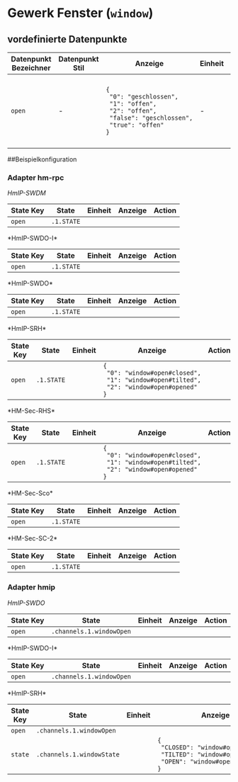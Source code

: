 
# Gewerk Fenster (`window`)

## vordefinierte Datenpunkte

<table><thead><tr><th>Datenpunkt Bezeichner</th><th>Datenpunkt Stil</th><th>Anzeige</th><th>Einheit</th><th>Icon</th><th>Icon Stil</th></tr></thead>
<tbody><tr><td><code>open</code></td><td>-</td><td><code>{<br />&nbsp;"0":&nbsp;"geschlossen",<br />&nbsp;"1":&nbsp;"offen",<br />&nbsp;"2":&nbsp;"offen",<br />&nbsp;"false":&nbsp;"geschlossen",<br />&nbsp;"true":&nbsp;"offen"<br />}</code></td><td>-</td><td><code>{<br />&nbsp;"0":&nbsp;"window-closed-variant",<br />&nbsp;"1":&nbsp;"window-open-variant",<br />&nbsp;"false":&nbsp;"window-closed-variant",<br />&nbsp;"true":&nbsp;"window-open-variant"<br />}</code></td><td>-</td></tr></tbody>
</table>

##Beispielkonfiguration


### Adapter hm-rpc

*HmIP-SWDM*
<table><thead><tr>
<th>State Key</th>
<th>State</th>
<th>Einheit</th>
<th>Anzeige</th>
<th>Action</th>
</thead><tbody>
<tr>
<td><code>open</td>
<td><code>.1.STATE</code></td>
<td><code></code></td>
<td></td>
<td><code></code></td>
</tr>
</tbody></table>
*HmIP-SWDO-I*
<table><thead><tr>
<th>State Key</th>
<th>State</th>
<th>Einheit</th>
<th>Anzeige</th>
<th>Action</th>
</thead><tbody>
<tr>
<td><code>open</td>
<td><code>.1.STATE</code></td>
<td><code></code></td>
<td></td>
<td><code></code></td>
</tr>
</tbody></table>
*HmIP-SWDO*
<table><thead><tr>
<th>State Key</th>
<th>State</th>
<th>Einheit</th>
<th>Anzeige</th>
<th>Action</th>
</thead><tbody>
<tr>
<td><code>open</td>
<td><code>.1.STATE</code></td>
<td><code></code></td>
<td></td>
<td><code></code></td>
</tr>
</tbody></table>
*HmIP-SRH*
<table><thead><tr>
<th>State Key</th>
<th>State</th>
<th>Einheit</th>
<th>Anzeige</th>
<th>Action</th>
</thead><tbody>
<tr>
<td><code>open</td>
<td><code>.1.STATE</code></td>
<td><code></code></td>
<td><code>{<br />&nbsp;"0":&nbsp;"window#open#closed",<br />&nbsp;"1":&nbsp;"window#open#tilted",<br />&nbsp;"2":&nbsp;"window#open#opened"<br />}</code></td>
<td><code></code></td>
</tr>
</tbody></table>
*HM-Sec-RHS*
<table><thead><tr>
<th>State Key</th>
<th>State</th>
<th>Einheit</th>
<th>Anzeige</th>
<th>Action</th>
</thead><tbody>
<tr>
<td><code>open</td>
<td><code>.1.STATE</code></td>
<td><code></code></td>
<td><code>{<br />&nbsp;"0":&nbsp;"window#open#closed",<br />&nbsp;"1":&nbsp;"window#open#tilted",<br />&nbsp;"2":&nbsp;"window#open#opened"<br />}</code></td>
<td><code></code></td>
</tr>
</tbody></table>
*HM-Sec-Sco*
<table><thead><tr>
<th>State Key</th>
<th>State</th>
<th>Einheit</th>
<th>Anzeige</th>
<th>Action</th>
</thead><tbody>
<tr>
<td><code>open</td>
<td><code>.1.STATE</code></td>
<td><code></code></td>
<td></td>
<td><code></code></td>
</tr>
</tbody></table>
*HM-Sec-SC-2*
<table><thead><tr>
<th>State Key</th>
<th>State</th>
<th>Einheit</th>
<th>Anzeige</th>
<th>Action</th>
</thead><tbody>
<tr>
<td><code>open</td>
<td><code>.1.STATE</code></td>
<td><code></code></td>
<td></td>
<td><code></code></td>
</tr>
</tbody></table>

### Adapter hmip

*HmIP-SWDO*
<table><thead><tr>
<th>State Key</th>
<th>State</th>
<th>Einheit</th>
<th>Anzeige</th>
<th>Action</th>
</thead><tbody>
<tr>
<td><code>open</td>
<td><code>.channels.1.windowOpen</code></td>
<td><code></code></td>
<td></td>
<td><code></code></td>
</tr>
</tbody></table>
*HmIP-SWDO-I*
<table><thead><tr>
<th>State Key</th>
<th>State</th>
<th>Einheit</th>
<th>Anzeige</th>
<th>Action</th>
</thead><tbody>
<tr>
<td><code>open</td>
<td><code>.channels.1.windowOpen</code></td>
<td><code></code></td>
<td></td>
<td><code></code></td>
</tr>
</tbody></table>
*HmIP-SRH*
<table><thead><tr>
<th>State Key</th>
<th>State</th>
<th>Einheit</th>
<th>Anzeige</th>
<th>Action</th>
</thead><tbody>
<tr>
<td><code>open</td>
<td><code>.channels.1.windowOpen</code></td>
<td><code></code></td>
<td></td>
<td><code></code></td>
</tr>
<tr>
<td><code>state</td>
<td><code>.channels.1.windowState</code></td>
<td><code></code></td>
<td><code>{<br />&nbsp;"CLOSED":&nbsp;"window#open#closed",<br />&nbsp;"TILTED":&nbsp;"window#open#tilted",<br />&nbsp;"OPEN":&nbsp;"window#open#opened"<br />}</code></td>
<td><code></code></td>
</tr>
</tbody></table>